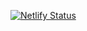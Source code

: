 [![Netlify Status](https://api.netlify.com/api/v1/badges/870687bc-c825-4c21-ae69-97626a979747/deploy-status)](https://app.netlify.com/sites/tribelabagrema/deploys)